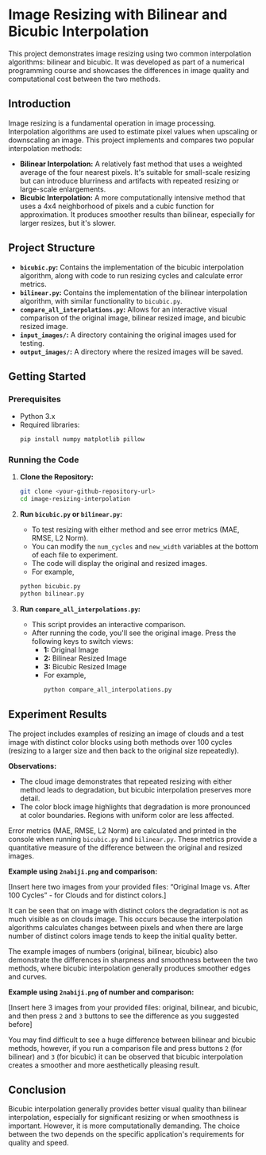 # Image Resizing with Bilinear and Bicubic Interpolation

This project demonstrates image resizing using two common interpolation algorithms: bilinear and bicubic. It was developed as part of a numerical programming course and showcases the differences in image quality and computational cost between the two methods.

## Introduction

Image resizing is a fundamental operation in image processing. Interpolation algorithms are used to estimate pixel values when upscaling or downscaling an image. This project implements and compares two popular interpolation methods:

*   **Bilinear Interpolation:** A relatively fast method that uses a weighted average of the four nearest pixels. It's suitable for small-scale resizing but can introduce blurriness and artifacts with repeated resizing or large-scale enlargements.
*   **Bicubic Interpolation:** A more computationally intensive method that uses a 4x4 neighborhood of pixels and a cubic function for approximation. It produces smoother results than bilinear, especially for larger resizes, but it's slower.

## Project Structure

*   **`bicubic.py`:** Contains the implementation of the bicubic interpolation algorithm, along with code to run resizing cycles and calculate error metrics.
*   **`bilinear.py`:**  Contains the implementation of the bilinear interpolation algorithm, with similar functionality to `bicubic.py`.
*   **`compare_all_interpolations.py`:** Allows for an interactive visual comparison of the original image, bilinear resized image, and bicubic resized image.
*   **`input_images/`:**  A directory containing the original images used for testing.
*   **`output_images/`:**  A directory where the resized images will be saved.

## Getting Started

### Prerequisites

*   Python 3.x
*   Required libraries:
    ```bash
    pip install numpy matplotlib pillow
    ```

### Running the Code

1. **Clone the Repository:**

    ```bash
    git clone <your-github-repository-url>
    cd image-resizing-interpolation
    ```

2. **Run `bicubic.py` or `bilinear.py`:**

    *   To test resizing with either method and see error metrics (MAE, RMSE, L2 Norm).
    *   You can modify the `num_cycles` and `new_width` variables at the bottom of each file to experiment.
    *   The code will display the original and resized images.
    *   For example,
    ```bash
    python bicubic.py
    python bilinear.py
    ```

3. **Run `compare_all_interpolations.py`:**

    *   This script provides an interactive comparison.
    *   After running the code, you'll see the original image. Press the following keys to switch views:
        *   **1:** Original Image
        *   **2:** Bilinear Resized Image
        *   **3:** Bicubic Resized Image
        *   For example,
            ```bash
            python compare_all_interpolations.py
            ```

## Experiment Results

The project includes examples of resizing an image of clouds and a test image with distinct color blocks using both methods over 100 cycles (resizing to a larger size and then back to the original size repeatedly).

**Observations:**

*   The cloud image demonstrates that repeated resizing with either method leads to degradation, but bicubic interpolation preserves more detail.
*   The color block image highlights that degradation is more pronounced at color boundaries. Regions with uniform color are less affected.

Error metrics (MAE, RMSE, L2 Norm) are calculated and printed in the console when running `bicubic.py` and `bilinear.py`. These metrics provide a quantitative measure of the difference between the original and resized images.

**Example using `2nabiji.png` and comparison:**

\[Insert here two images from your provided files: “Original Image vs. After 100 Cycles” - for Clouds and for distinct colors.]

It can be seen that on image with distinct colors the degradation is not as much visible as on clouds image. This occurs because the interpolation algorithms calculates changes between pixels and when there are large number of distinct colors image tends to keep the initial quality better.

The example images of numbers (original, bilinear, bicubic) also demonstrate the differences in sharpness and smoothness between the two methods, where bicubic interpolation generally produces smoother edges and curves.

**Example using `2nabiji.png` of number and comparison:**

\[Insert here 3 images from your provided files: original, bilinear, and bicubic, and then press `2` and `3` buttons to see the difference as you suggested before]

You may find difficult to see a huge difference between bilinear and bicubic methods, however, if you run a comparison file and press buttons `2` (for bilinear) and `3` (for bicubic) it can be observed that bicubic interpolation creates a smoother and more aesthetically pleasing result.

## Conclusion

Bicubic interpolation generally provides better visual quality than bilinear interpolation, especially for significant resizing or when smoothness is important. However, it is more computationally demanding. The choice between the two depends on the specific application's requirements for quality and speed.
